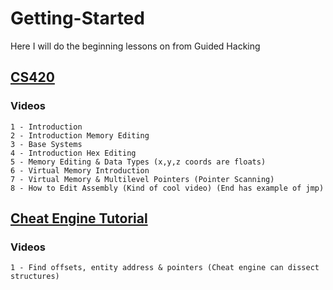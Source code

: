 # Getting-Started

Here I will do the beginning lessons on from Guided Hacking

## [CS420](https://guidedhacking.com/threads/squally-cs420-game-hacking-course.14191/)

### Videos
	1 - Introduction
	2 - Introduction Memory Editing
	3 - Base Systems
	4 - Introduction Hex Editing
	5 - Memory Editing & Data Types (x,y,z coords are floats)
	6 - Virtual Memory Introduction
	7 - Virtual Memory & Multilevel Pointers (Pointer Scanning)
	8 - How to Edit Assembly (Kind of cool video) (End has example of jmp)


## [Cheat Engine Tutorial](https://guidedhacking.com/threads/how-to-hack-any-game-cheat-engine.7194/)

### Videos
	1 - Find offsets, entity address & pointers (Cheat engine can dissect structures)

	